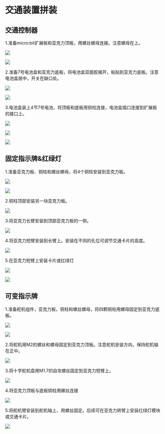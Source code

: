 # 交通装置拼装

## 交通控制器

1.准备micro:bit扩展板和亚克力顶板，用螺丝螺母连接。注意螺母在上。

![](./images/trafficController/1.jpg)

![](./images/trafficController/2.jpg)

2.准备7号电池盒和亚克力底板，将电池盒双面胶揭开，粘贴到亚克力底板。注意电池盒居中，开关在缺口处。

![](./images/trafficController/3.jpg)

![](./images/trafficController/4.jpg)

3.电池盒装上4节7号电池，将顶板和底板用铜柱连接，电池盒插口连接到扩展板的接口上。

![](./images/trafficController/5.jpg)

![](./images/trafficController/6.jpg)

![](./images/trafficController/7.jpg)

## 固定指示牌&红绿灯

1.准备亚克力板、铜柱和螺丝螺母，将4个铜柱安装到亚克力板。

![](./images/trafficSign/1.jpg)

![](./images/trafficSign/2.jpg)

2.铜柱顶部安装另一块亚克力板。

![](./images/trafficSign/3.jpg)

3.将亚克力长臂安装到顶部亚克力板的一侧。

![](./images/trafficSign/4.jpg)

4.将亚克力短臂安装到长臂上。安装在不同的孔位可调节交通卡片的高度。

![](./images/trafficSign/5.jpg)

5.在亚克力短臂上安装卡片或红绿灯

![](./images/trafficSign/6.jpg)

![](./images/trafficSign/7.jpg)

## 可变指示牌

1.准备舵机组件，亚克力板，铜柱和螺丝螺母，将四颗铜柱用螺母固定到亚克力底板。

![](./images/trafficSignMovable/1.jpg)

![](./images/trafficSignMovable/2.jpg)

2.将舵机用M2的螺丝和螺母固定到亚克力顶板。注意舵机安装方向，保持舵机轴在正中。

![](./images/trafficSignMovable/3.jpg)

3.将十字舵机盘用M1.7的自攻螺丝固定到亚克力短臂上。

![](./images/trafficSignMovable/4.jpg)

4.将亚克力顶板与底板铜柱用螺丝连接

![](./images/trafficSignMovable/5.jpg)

5.将舵机臂安装到舵机轴上，用螺丝固定。后续可在亚克力转臂上安装红绿灯模块或交通卡片。

![](./images/trafficSignMovable/6.jpg)